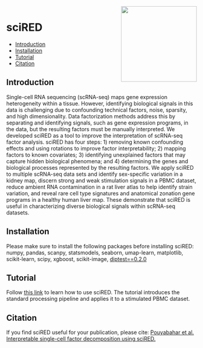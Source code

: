 
<img src="https://github.com/delipouya/sciRED/blob/main/inst/sciRED_logo_wave.png" align="right" height="200">

# sciRED

- [Introduction](#introduction)
- [Installation](#installation)
- [Tutorial](#tutorial)
- [Citation](#citation)

## Introduction

Single-cell RNA sequencing (scRNA-seq) maps gene expression heterogeneity within a tissue. However, identifying biological signals in this data is challenging due to confounding technical factors, noise, sparsity, and high dimensionality. Data factorization methods address this by separating and identifying signals, such as gene expression programs, in the data, but the resulting factors must be manually interpreted. We developed sciRED as a tool to improve the interpretation of scRNA-seq factor analysis. sciRED has four steps: 1) removing known confounding effects and using rotations to improve factor interpretability; 2) mapping factors to known covariates; 3) identifying unexplained factors that may capture hidden biological phenomena; and 4) determining the genes and biological processes represented by the resulting factors. We apply sciRED to multiple scRNA-seq data sets and identify sex-specific variation in a kidney map, discern strong and weak stimulation signals in a PBMC dataset, reduce ambient RNA contamination in a rat liver atlas to help identify strain variation, and reveal rare cell type signatures and anatomical zonation gene programs in a healthy human liver map. These demonstrate that sciRED is useful in characterizing diverse biological signals within scRNA-seq datasets.


## Installation
Please make sure to install the following packages before installing sciRED:
numpy, pandas, scanpy, statsmodels, seaborn, umap-learn, matplotlib, scikit-learn, scipy, xgboost, scikit-image, [diptest==0.2.0](https://pypi.org/project/diptest/0.2.0/)


## Tutorial

Follow [this link](url) to
learn how to use sciRED. The tutorial introduces the standard processing
pipeline and applies it to a stimulated PBMC dataset.

## Citation

If you find sciRED useful for your publication, please cite:
[Pouyabahar et al. Interpretable single-cell factor decomposition using sciRED.](url)